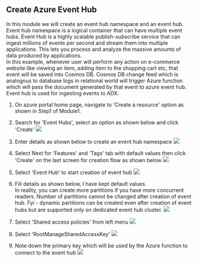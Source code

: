 ## Create Azure Event Hub
In this module we will create an event hub namespace and an event hub. Event hub namespace is a logical container that can have multiple event hubs. Event Hub is a highly scalable publish-subscribe service that can ingest millions of events per second and stream them into multiple applications. This lets you process and analyze the massive amounts of data produced by applications. <br/>In this example, whenever user will perform any action on e-commerce website like viewing an item, adding item to the shopping cart etc, that event will be saved into Cosmos DB. Cosmos DB change feed which is analogous to database logs in relational world will trigger Azure function which will pass the document generated by that event to azure event hub. Event hub is used for ingesting events to ADX. 

1. On azure portal home page, navigate to 'Create a resource' option as shown in Step1 of Module1.

2. Search for 'Event Hubs', select an option as shown below and click 'Create'
![](../images/EventHub0.png)

3. Enter details as shown below to create an event hub namespace
![](../images/EventHub1.png)

4. Select Next for 'Features' and 'Tags' tab with default values then click 'Create' on the last screen for creation flow as shown below
![](../images/EventHub2.png)

5. Select 'Event Hub' to start creation of event hub
![](../images/EventHub3.png)

6. Fill details as shown below, I have kept default values.<br/>In reality, you can create more partitions if you have more concurrent readers. Number of partitions cannot be changed after creation of event hub. Fyi - dynamic partitions can be created even after creation of event hubs but are supported only on dedicated event hub cluster.
![](../images/EventHub4.png)

7. Select 'Shared access policies' from left menu
![](../images/EventHub5.png)

8. Select 'RootManageSharedAccessKey'
![](../images/EventHub6.png)

9. Note down the primary key which will be used by the Azure function to connect to the event hub
![](../images/EventHub7.png)
